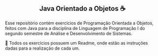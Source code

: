 <h2 align="center"> Java Orientado a Objetos ☕</h2>

Esse repositório contém exercícios de Programação Orientada a Objetos, feitos com Java para a disciplina de Linguagem de Programação I do segundo semestre de Análise e Desenvolvimento de Sistemas.

📝 Todos os exercícios possuem um Readme, onde estão as instruções dadas para a realização de cada um.
